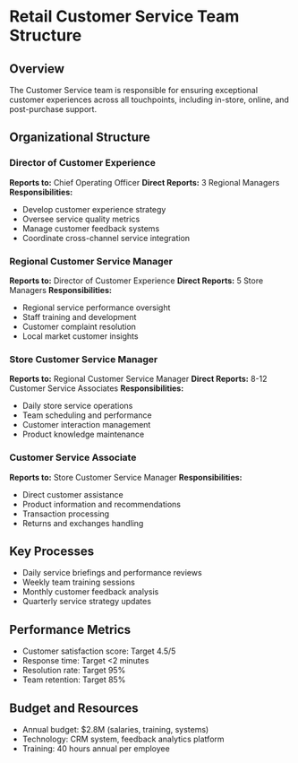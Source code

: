 # Retail Customer Service Team Structure

## Overview
The Customer Service team is responsible for ensuring exceptional customer experiences across all touchpoints, including in-store, online, and post-purchase support.

## Organizational Structure

### Director of Customer Experience
**Reports to:** Chief Operating Officer
**Direct Reports:** 3 Regional Managers
**Responsibilities:**
- Develop customer experience strategy
- Oversee service quality metrics
- Manage customer feedback systems
- Coordinate cross-channel service integration

### Regional Customer Service Manager
**Reports to:** Director of Customer Experience
**Direct Reports:** 5 Store Managers
**Responsibilities:**
- Regional service performance oversight
- Staff training and development
- Customer complaint resolution
- Local market customer insights

### Store Customer Service Manager
**Reports to:** Regional Customer Service Manager
**Direct Reports:** 8-12 Customer Service Associates
**Responsibilities:**
- Daily store service operations
- Team scheduling and performance
- Customer interaction management
- Product knowledge maintenance

### Customer Service Associate
**Reports to:** Store Customer Service Manager
**Responsibilities:**
- Direct customer assistance
- Product information and recommendations
- Transaction processing
- Returns and exchanges handling

## Key Processes
- Daily service briefings and performance reviews
- Weekly team training sessions
- Monthly customer feedback analysis
- Quarterly service strategy updates

## Performance Metrics
- Customer satisfaction score: Target 4.5/5
- Response time: Target <2 minutes
- Resolution rate: Target 95%
- Team retention: Target 85%

## Budget and Resources
- Annual budget: $2.8M (salaries, training, systems)
- Technology: CRM system, feedback analytics platform
- Training: 40 hours annual per employee
